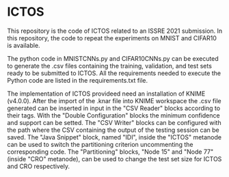 # ICTOS
This repository is the code of ICTOS related to an ISSRE 2021 submission.
In this repository, the code to repeat the experiments on MNIST and CIFAR10 is available.

The python code in MNISTCNNs.py and CIFAR10CNNs.py can be executed to generate the .csv files containing the training, validation, and test sets ready to be submitted to ICTOS. All the requirements needed to execute the Python code are listed in the requirements.txt file.

The implementation of ICTOS provideed need an installation of KNIME (v4.0.0).
After the import of the .knar file into KNIME workspace the .csv file generated can be inserted in input in the "CSV Reader" blocks according to their tags.
With the "Double Configuration" blocks the minimum confidence and support can be setted.
The "CSV Writer" blocks can be configured with the path where the CSV containing the output of the testing session can be saved.
The "Java Snippet" block, named "IDI", inside the "ICTOS" metanode can be used to switch the partitioning criterion uncommenting the corresponding code.
The "Partitioning" blocks, "Node 15" and "Node 77" (inside "CRO" metanode), can be used to change the test set size for ICTOS and CRO respectively. 
